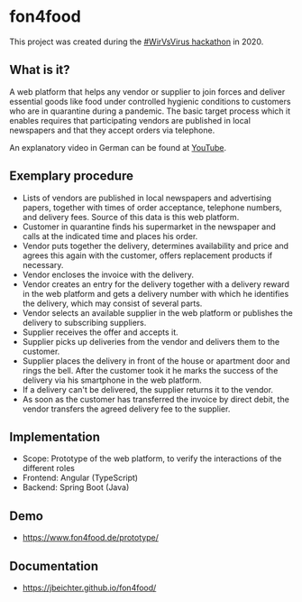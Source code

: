 # fon4food

This project was created during the [#WirVsVirus hackathon](https://wirvsvirushackathon.org/) in 2020.

## What is it?

A web platform that helps any vendor or supplier to join forces and deliver essential goods like food under controlled hygienic conditions to customers who are in quarantine during a pandemic.  The basic target process which it enables requires that participating vendors are published in local newspapers and that they accept orders via telephone.

An explanatory video in German can be found at [YouTube](https://youtu.be/BUNZU-Hfax8).

## Exemplary procedure

* Lists of vendors are published in local newspapers and advertising papers, together with times of order acceptance, telephone numbers, and delivery fees.  Source of this data is this web platform.
* Customer in quarantine finds his supermarket in the newspaper and calls at the indicated time and places his order.
* Vendor puts together the delivery, determines availability and price and agrees this again with the customer, offers replacement products if necessary.
* Vendor encloses the invoice with the delivery.
* Vendor creates an entry for the delivery together with a delivery reward in the web platform and gets a delivery number with which he identifies the delivery, which may consist of several parts.
* Vendor selects an available supplier in the web platform or publishes the delivery to subscribing suppliers.
* Supplier receives the offer and accepts it.
* Supplier picks up deliveries from the vendor and delivers them to the customer.
* Supplier places the delivery in front of the house or apartment door and rings the bell.  After the customer took it he marks the success of the delivery via his smartphone in the web platform.
* If a delivery can't be delivered, the supplier returns it to the vendor.
* As soon as the customer has transferred the invoice by direct debit, the vendor transfers the agreed delivery fee to the supplier.

## Implementation

* Scope: Prototype of the web platform, to verify the interactions of the different roles
* Frontend: Angular (TypeScript)
* Backend: Spring Boot (Java)

## Demo

* https://www.fon4food.de/prototype/

## Documentation

* https://jbeichter.github.io/fon4food/

